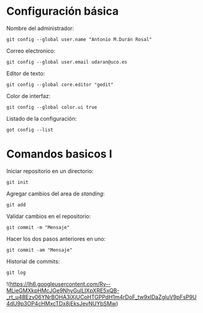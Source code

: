 
# Configuración básica
  
   Nombre del administrador:

`git config --global user.name "Antonio M.Durán Rosal"`
  
   Correo electronico:
  
  `git config --global user.email udaran@uco.es`
  
   Editor de texto:
  
  `git config --global core.editor "gedit"`
  
   Color de interfaz:
  
  `git config --global color.ui true`
  
   Listado de la configuración:
    
   `got config --list`
  
 # Comandos basicos I
 
   Iniciar repositorio en un directorio:
  
  `git init`
  
  Agregar cambios del area de *standing*:
  
  `git add`
  
  Validar cambios en el repositorio:
  
  `git commit -m "Mensaje"`
  
  Hacer los dos pasos anteriores en uno:
  
  `git commit -am "Mensaje"`
  
  Historial de commits:
  
  `git log`
  
  
  !(https://lh6.googleusercontent.com/Ry--MLieGMXkpHMcJGe9NhyGulLIXpXRE5xQB-_rt_u4BEzv06YNrBOHA3iXjUCoHTGPPdH1m4rDoF_tw9xlDaZgluV9pFsP9U4dU9p3OP4cHMxcTDx8jEksJevNUYbSMw)
  
  
  
  
  
